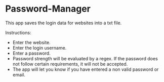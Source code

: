 # Password-Manager
This app saves the login data for websites into a txt file.

Instructions:
- Enter the website.
- Enter the login username.
- Enter a password.
- Password strength will be evaluated by a regex. If the password does not follow certain requirements, it will not be accepted.
- The app will let you know if you have entered a non valid password or email.
